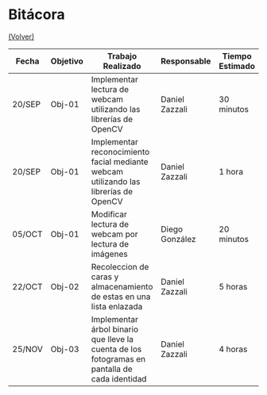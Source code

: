 # Bitácora

[(Volver)](../README.md)

| Fecha  | Objetivo  | Trabajo Realizado | Responsable | Tiempo Estimado | Tiempo Real |
|--------|-----------|-------------------|-------------|-----------------|-------------|
| 20/SEP | Obj-01 | Implementar lectura de webcam utilizando las librerías de OpenCV | Daniel Zazzali | 30 minutos | 1 hora |
| 20/SEP | Obj-01 | Implementar reconocimiento facial mediante webcam utilizando las librerías de OpenCV | Daniel Zazzali | 1 hora | 2 horas |
| 05/OCT | Obj-01 | Modificar lectura de webcam por lectura de imágenes | Diego González | 20 minutos | 30 minutos |
| 22/OCT | Obj-02 | Recoleccion de caras y almacenamiento de estas en una lista enlazada | Daniel Zazzali | 5 horas | 7 horas |
| 25/NOV | Obj-03 | Implementar árbol binario que lleve la cuenta de los fotogramas en pantalla de cada identidad | Daniel Zazzali | 4 horas | 6 horas |
